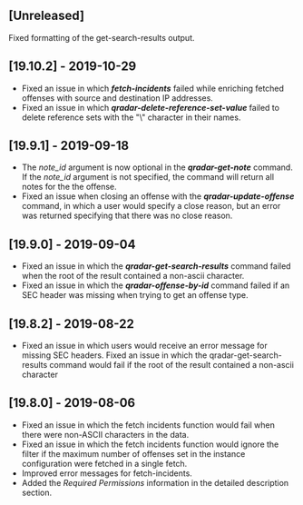 ## [Unreleased]
Fixed formatting of the get-search-results output.

## [19.10.2] - 2019-10-29
  - Fixed an issue in which ***fetch-incidents*** failed while enriching fetched offenses with source and destination IP addresses.
  - Fixed an issue in which ***qradar-delete-reference-set-value*** failed to delete reference sets with the "\\" character in their names.

## [19.9.1] - 2019-09-18
  - The *note_id* argument is now optional in the ***qradar-get-note*** command. If the *note_id* argument is not specified, the command will return all notes for the the offense.
  - Fixed an issue when closing an offense with the ***qradar-update-offense*** command, in which a user would specify a close reason, but an error was returned specifying that there was no close reason.  

## [19.9.0] - 2019-09-04
  - Fixed an issue in which the ***qradar-get-search-results*** command failed when the root of the result contained a non-ascii character.
  - Fixed an issue in which the ***qradar-offense-by-id*** command failed if an SEC header was missing when trying to get an offense type.

## [19.8.2] - 2019-08-22
  - Fixed an issue in which users would receive an error message for missing SEC headers.
Fixed an issue in which the qradar-get-search-results command would fail if the root of the result contained a non-ascii character

## [19.8.0] - 2019-08-06
  - Fixed an issue in which the fetch incidents function would fail when there were non-ASCII characters in the data.
  - Fixed an issue in which the fetch incidents function would ignore the filter if the maximum number of offenses set in the instance configuration were fetched in a single fetch.
  - Improved error messages for fetch-incidents.
  - Added the *Required Permissions* information in the detailed description section.
